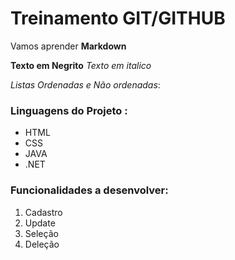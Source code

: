 # Treinamento GIT/GITHUB

Vamos aprender **Markdown**

**Texto em Negrito**
*Texto em italico*

_Listas Ordenadas e Não ordenadas_:

### Linguagens do Projeto :
* HTML
* CSS
* JAVA
* .NET

###  Funcionalidades a desenvolver:
1. Cadastro
2. Update
3. Seleção
4. Deleção
